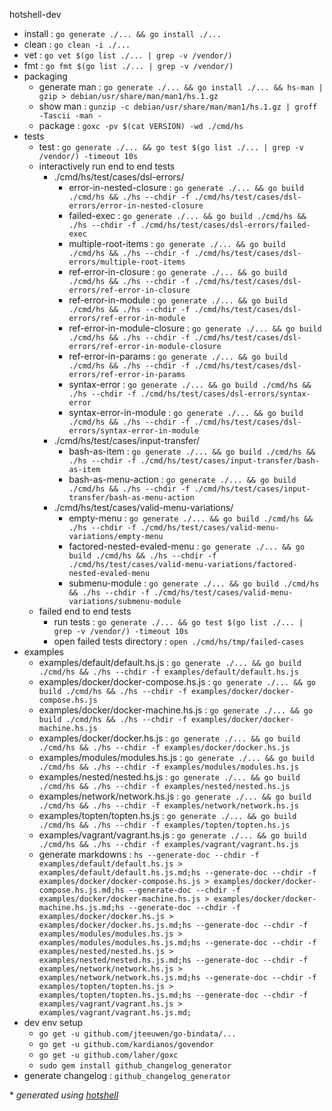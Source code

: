 hotshell-dev
- install : `go generate ./... && go install ./...`
- clean : `go clean -i ./...`
- vet : `go vet $(go list ./... | grep -v /vendor/)`
- fmt : `go fmt $(go list ./... | grep -v /vendor/)`
- packaging  
  - generate man : `go generate ./... && go install ./... && hs-man | gzip > debian/usr/share/man/man1/hs.1.gz`
  - show man : `gunzip -c debian/usr/share/man/man1/hs.1.gz | groff -Tascii -man -`
  - package : `goxc -pv $(cat VERSION) -wd ./cmd/hs`
- tests  
  - test : `go generate ./... && go test $(go list ./... | grep -v /vendor/) -timeout 10s`
  - interactively run end to end tests  
    - ./cmd/hs/test/cases/dsl-errors/  
      - error-in-nested-closure : `go generate ./... && go build ./cmd/hs && ./hs --chdir -f ./cmd/hs/test/cases/dsl-errors/error-in-nested-closure`
      - failed-exec : `go generate ./... && go build ./cmd/hs && ./hs --chdir -f ./cmd/hs/test/cases/dsl-errors/failed-exec`
      - multiple-root-items : `go generate ./... && go build ./cmd/hs && ./hs --chdir -f ./cmd/hs/test/cases/dsl-errors/multiple-root-items`
      - ref-error-in-closure : `go generate ./... && go build ./cmd/hs && ./hs --chdir -f ./cmd/hs/test/cases/dsl-errors/ref-error-in-closure`
      - ref-error-in-module : `go generate ./... && go build ./cmd/hs && ./hs --chdir -f ./cmd/hs/test/cases/dsl-errors/ref-error-in-module`
      - ref-error-in-module-closure : `go generate ./... && go build ./cmd/hs && ./hs --chdir -f ./cmd/hs/test/cases/dsl-errors/ref-error-in-module-closure`
      - ref-error-in-params : `go generate ./... && go build ./cmd/hs && ./hs --chdir -f ./cmd/hs/test/cases/dsl-errors/ref-error-in-params`
      - syntax-error : `go generate ./... && go build ./cmd/hs && ./hs --chdir -f ./cmd/hs/test/cases/dsl-errors/syntax-error`
      - syntax-error-in-module : `go generate ./... && go build ./cmd/hs && ./hs --chdir -f ./cmd/hs/test/cases/dsl-errors/syntax-error-in-module`
    - ./cmd/hs/test/cases/input-transfer/  
      - bash-as-item : `go generate ./... && go build ./cmd/hs && ./hs --chdir -f ./cmd/hs/test/cases/input-transfer/bash-as-item`
      - bash-as-menu-action : `go generate ./... && go build ./cmd/hs && ./hs --chdir -f ./cmd/hs/test/cases/input-transfer/bash-as-menu-action`
    - ./cmd/hs/test/cases/valid-menu-variations/  
      - empty-menu : `go generate ./... && go build ./cmd/hs && ./hs --chdir -f ./cmd/hs/test/cases/valid-menu-variations/empty-menu`
      - factored-nested-evaled-menu : `go generate ./... && go build ./cmd/hs && ./hs --chdir -f ./cmd/hs/test/cases/valid-menu-variations/factored-nested-evaled-menu`
      - submenu-module : `go generate ./... && go build ./cmd/hs && ./hs --chdir -f ./cmd/hs/test/cases/valid-menu-variations/submenu-module`
  - failed end to end tests  
    - run tests : `go generate ./... && go test $(go list ./... | grep -v /vendor/) -timeout 10s`
    - open failed tests directory : `open ./cmd/hs/tmp/failed-cases`
- examples  
  - examples/default/default.hs.js : `go generate ./... && go build ./cmd/hs && ./hs --chdir -f examples/default/default.hs.js`
  - examples/docker/docker-compose.hs.js : `go generate ./... && go build ./cmd/hs && ./hs --chdir -f examples/docker/docker-compose.hs.js`
  - examples/docker/docker-machine.hs.js : `go generate ./... && go build ./cmd/hs && ./hs --chdir -f examples/docker/docker-machine.hs.js`
  - examples/docker/docker.hs.js : `go generate ./... && go build ./cmd/hs && ./hs --chdir -f examples/docker/docker.hs.js`
  - examples/modules/modules.hs.js : `go generate ./... && go build ./cmd/hs && ./hs --chdir -f examples/modules/modules.hs.js`
  - examples/nested/nested.hs.js : `go generate ./... && go build ./cmd/hs && ./hs --chdir -f examples/nested/nested.hs.js`
  - examples/network/network.hs.js : `go generate ./... && go build ./cmd/hs && ./hs --chdir -f examples/network/network.hs.js`
  - examples/topten/topten.hs.js : `go generate ./... && go build ./cmd/hs && ./hs --chdir -f examples/topten/topten.hs.js`
  - examples/vagrant/vagrant.hs.js : `go generate ./... && go build ./cmd/hs && ./hs --chdir -f examples/vagrant/vagrant.hs.js`
  - generate markdowns : `hs --generate-doc --chdir -f examples/default/default.hs.js > examples/default/default.hs.js.md;hs --generate-doc --chdir -f examples/docker/docker-compose.hs.js > examples/docker/docker-compose.hs.js.md;hs --generate-doc --chdir -f examples/docker/docker-machine.hs.js > examples/docker/docker-machine.hs.js.md;hs --generate-doc --chdir -f examples/docker/docker.hs.js > examples/docker/docker.hs.js.md;hs --generate-doc --chdir -f examples/modules/modules.hs.js > examples/modules/modules.hs.js.md;hs --generate-doc --chdir -f examples/nested/nested.hs.js > examples/nested/nested.hs.js.md;hs --generate-doc --chdir -f examples/network/network.hs.js > examples/network/network.hs.js.md;hs --generate-doc --chdir -f examples/topten/topten.hs.js > examples/topten/topten.hs.js.md;hs --generate-doc --chdir -f examples/vagrant/vagrant.hs.js > examples/vagrant/vagrant.hs.js.md;`
- dev env setup  
  - `go get -u github.com/jteeuwen/go-bindata/...`
  - `go get -u github.com/kardianos/govendor`
  - `go get -u github.com/laher/goxc`
  - `sudo gem install github_changelog_generator`
- generate changelog : `github_changelog_generator`

\* *generated using [hotshell](https://github.com/julienmoumne/hotshell)*